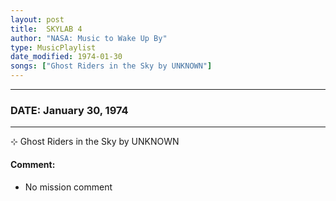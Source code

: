 ```yaml
---
layout: post
title:  SKYLAB 4
author: "NASA: Music to Wake Up By"
type: MusicPlaylist
date_modified: 1974-01-30
songs: ["Ghost Riders in the Sky by UNKNOWN"]
---
```


----
### DATE: January 30, 1974
----
⊹ Ghost Riders in the Sky by UNKNOWN

#### Comment:
* No mission comment



<br/>
<center>
	<a target="_blank"
	   href="https://twitter.com/intent/tweet?hashtags=Space,NASA,Playlist,NASAWakeupCalls,SpaceProgram&text={{ page.author}}, '{{ page.songs.first }}' {{ page.title }}, {{ page.date | date: '%B %d, %Y' }}. {{ site.url }}{{ page.url }}&via=nasawakeupcalls"><i class="fab fa-twitter" alt="Tweet this page" style="font-size: 1.3em;"></i></a>
	&nbsp; 	<i class="fas fa-user-astronaut" style="font-size: 1.5em;"></i> &nbsp;
    <a type="amzn" search="'Ghost Riders in the Sky by UNKNOWN'" category="popular music">
    <i class="fab fa-amazon" style="font-size: 1.3em;"></i></a>
</center>
